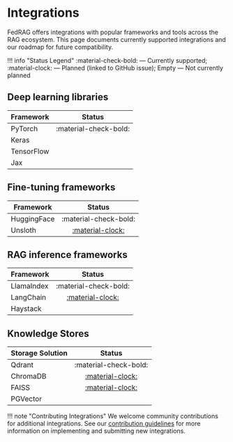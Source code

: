 # Integrations

FedRAG offers integrations with popular frameworks and tools across the RAG ecosystem.
This page documents currently supported integrations and our roadmap for future compatibility.

!!! info "Status Legend"
    :material-check-bold: — Currently supported;
    :material-clock: — Planned (linked to GitHub issue);
    Empty — Not currently planned

## Deep learning libraries

| Framework  |         Status        |
|------------|:---------------------:|
| PyTorch    | :material-check-bold: |
| Keras      |                       |
| TensorFlow |                       |
| Jax        |                       |

## Fine-tuning frameworks

| Framework   |                                  Status                                 |
|-------------|:-----------------------------------------------------------------------:|
| HuggingFace | :material-check-bold:                                                    |
| Unsloth     | [:material-clock:](https://github.com/VectorInstitute/fed-rag/issues/94) |

## RAG inference frameworks

| Framework  |                                  Status                                   |
|------------|:-------------------------------------------------------------------------:|
| LlamaIndex | :material-check-bold:                                                     |
| LangChain  | [:material-clock:](https://github.com/VectorInstitute/fed-rag/issues/291) |
| Haystack   |                                                                           |

## Knowledge Stores

| Storage Solution |                                  Status                                   |
|------------------|:-------------------------------------------------------------------------:|
| Qdrant           | :material-check-bold:                                                     |
| ChromaDB         | [:material-clock:](https://github.com/VectorInstitute/fed-rag/issues/293) |
| FAISS            | [:material-clock:](https://github.com/VectorInstitute/fed-rag/issues/292) |
| PGVector         |                                                                           |

!!! note "Contributing Integrations"
    We welcome community contributions for additional integrations. See our
    [contribution guidelines](./CONTRIBUTING.md) for more information on
    implementing and submitting new integrations.
